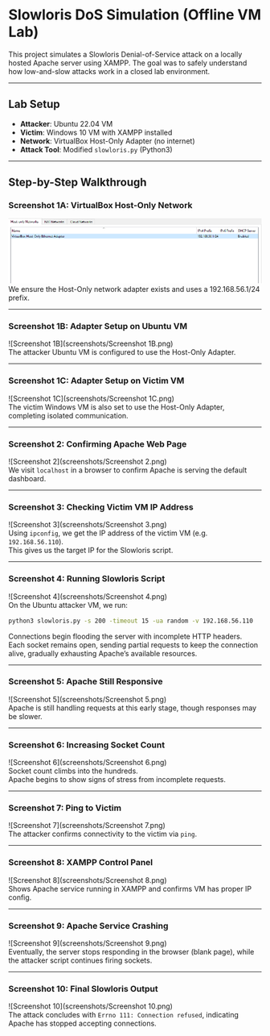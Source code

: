 # Slowloris DoS Simulation (Offline VM Lab)

This project simulates a Slowloris Denial-of-Service attack on a locally hosted Apache server using XAMPP. The goal was to safely understand how low-and-slow attacks work in a closed lab environment.

---

## Lab Setup

- **Attacker**: Ubuntu 22.04 VM  
- **Victim**: Windows 10 VM with XAMPP installed  
- **Network**: VirtualBox Host-Only Adapter (no internet)  
- **Attack Tool**: Modified `slowloris.py` (Python3)

---

## Step-by-Step Walkthrough

### Screenshot 1A: VirtualBox Host-Only Network

![Screenshot 1A](screenshots/Screenshot%201A.png)  
We ensure the Host-Only network adapter exists and uses a 192.168.56.1/24 prefix.

---

### Screenshot 1B: Adapter Setup on Ubuntu VM

![Screenshot 1B](screenshots/Screenshot 1B.png)  
The attacker Ubuntu VM is configured to use the Host-Only Adapter.

---

### Screenshot 1C: Adapter Setup on Victim VM

![Screenshot 1C](screenshots/Screenshot 1C.png)  
The victim Windows VM is also set to use the Host-Only Adapter, completing isolated communication.

---

### Screenshot 2: Confirming Apache Web Page

![Screenshot 2](screenshots/Screenshot 2.png)  
We visit `localhost` in a browser to confirm Apache is serving the default dashboard.

---

### Screenshot 3: Checking Victim VM IP Address

![Screenshot 3](screenshots/Screenshot 3.png)  
Using `ipconfig`, we get the IP address of the victim VM (e.g. `192.168.56.110`).  
This gives us the target IP for the Slowloris script.

---

### Screenshot 4: Running Slowloris Script

![Screenshot 4](screenshots/Screenshot 4.png)  
On the Ubuntu attacker VM, we run:

```bash
python3 slowloris.py -s 200 -timeout 15 -ua random -v 192.168.56.110
```

Connections begin flooding the server with incomplete HTTP headers.  
Each socket remains open, sending partial requests to keep the connection alive, gradually exhausting Apache’s available resources.

---

### Screenshot 5: Apache Still Responsive

![Screenshot 5](screenshots/Screenshot 5.png)  
Apache is still handling requests at this early stage, though responses may be slower.

---

### Screenshot 6: Increasing Socket Count

![Screenshot 6](screenshots/Screenshot 6.png)  
Socket count climbs into the hundreds.  
Apache begins to show signs of stress from incomplete requests.

---

### Screenshot 7: Ping to Victim

![Screenshot 7](screenshots/Screenshot 7.png)  
The attacker confirms connectivity to the victim via `ping`.

---

### Screenshot 8: XAMPP Control Panel

![Screenshot 8](screenshots/Screenshot 8.png)  
Shows Apache service running in XAMPP and confirms VM has proper IP config.

---

### Screenshot 9: Apache Service Crashing

![Screenshot 9](screenshots/Screenshot 9.png)  
Eventually, the server stops responding in the browser (blank page), while the attacker script continues firing sockets.

---

### Screenshot 10: Final Slowloris Output

![Screenshot 10](screenshots/Screenshot 10.png)  
The attack concludes with `Errno 111: Connection refused`, indicating Apache has stopped accepting connections.
